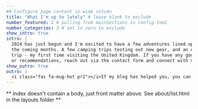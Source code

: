 ```yaml
---
## Configure page content in wide column
title: "What I'm up to lately" # leave blank to exclude
number_featured: 2 # pulling from mainSections in config.toml
number_categories: 3 # set to zero to exclude
show_intro: true
intro: |
  2024 has just begun and I'm excited to have a few adventures lined up for 
  the coming months. A few camping trips testing out new gear, and an overseas
  trip - my first time visiting the United Kingdom. If you have any good tips
  or recommendations, reach out via the contact form and connect with me! 
show_outro: true
outro: |
  <i class="fas fa-mug-hot pr2"></i>If my blog has helped you, you can [buy me a coffee](https://ko-fi.com/jessdesilva)!
---
```


** index doesn't contain a body, just front matter above.
See about/list.html in the layouts folder **
